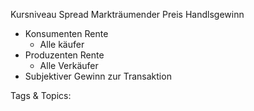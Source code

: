  Kursniveau
 Spread
 Markträumender Preis
 Handlsgewinn
  - Konsumenten Rente
    - Alle käufer
  - Produzenten Rente
    - Alle Verkäufer
  - Subjektiver Gewinn zur Transaktion

   Tags & Topics:
   
